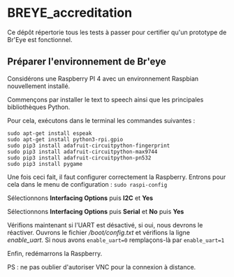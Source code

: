 # BREYE_accreditation

Ce dépôt répertorie tous les tests à passer pour certifier qu'un prototype de Br'Eye est fonctionnel.

## Préparer l'environnement de Br'eye

Considérons une Raspberry PI 4 avec un environnement Raspbian nouvellement installé.

Commençons par installer le text to speech ainsi que les principales bibliothèques Python.

Pour cela, exécutons dans le terminal les commandes suivantes :

```
sudo apt-get install espeak
sudo apt-get install python3-rpi.gpio
sudo pip3 install adafruit-circuitpython-fingerprint
sudo pip3 install adafruit-circuitpython-max9744
sudo pip3 install adafruit-circuitpython-pn532
sudo pip3 install pygame
```

Une fois ceci fait, il faut configurer correctement la Raspberry.
Entrons pour cela dans le menu de configuration : `sudo raspi-config`

Sélectionnons **Interfacing Options** puis **I2C** et **Yes**

Sélectionnons **Interfacing Options** puis **Serial** et **No** puis **Yes**

Vérifions maintenant si l'UART est désactivé, si oui, nous devrons le réactiver.
Ouvrons le fichier */boot/config.txt* et vérifions la ligne *enable_uart*.
Si nous avons `enable_uart=0` remplaçons-là par `enable_uart=1`

Enfin, redémarrons la Raspberry.

PS : ne pas oublier d'autoriser VNC pour la connexion à distance.
